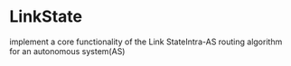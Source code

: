 # LinkState
implement  a core  functionality  of  the Link  StateIntra-AS routing algorithm for an autonomous system(AS)


# 
